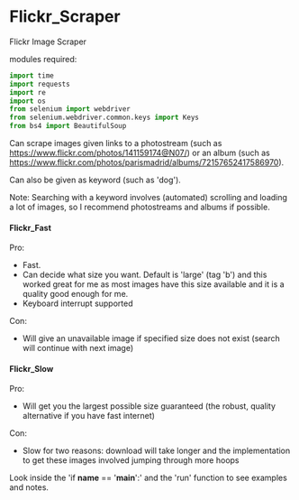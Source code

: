 # Flickr_Scraper
Flickr Image Scraper

modules required:
```python
import time
import requests
import re
import os
from selenium import webdriver
from selenium.webdriver.common.keys import Keys
from bs4 import BeautifulSoup
```

Can scrape images given links to a photostream (such as https://www.flickr.com/photos/141159174@N07/) or an album (such as https://www.flickr.com/photos/parismadrid/albums/72157652417586970).

Can also be given as keyword (such as 'dog').

Note: Searching with a keyword involves (automated) scrolling and loading a lot of images, so I recommend photostreams and albums if possible.


#### Flickr_Fast 
Pro: 
- Fast.
- Can decide what size you want. Default is 'large' (tag 'b') and this worked great for me as most images have this size available and it is a quality good enough for me. 
- Keyboard interrupt supported 

Con: 
- Will give an unavailable image if specified size does not exist (search will continue with next image)


#### Flickr_Slow
Pro: 
- Will get you the largest possible size guaranteed (the robust, quality alternative if you have fast internet)

Con: 
- Slow for two reasons: download will take longer and the implementation to get these images involved jumping through more hoops


Look inside the 'if __name__ == '__main__':' and the 'run' function to see examples and notes.

